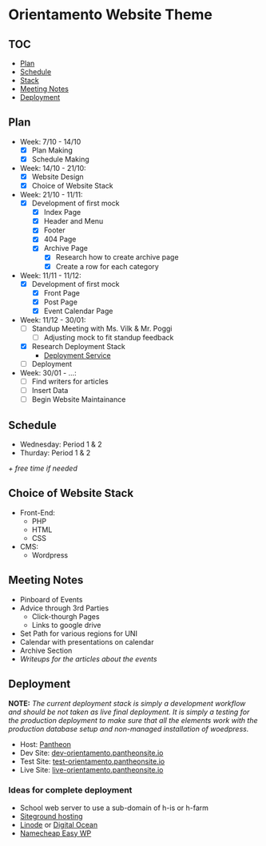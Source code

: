 # Orientamento Website Theme

## TOC

- [Plan](#plan)
- [Schedule](#schedule)
- [Stack](#stack)
- [Meeting Notes](#notes)
- [Deployment](#deployment)

<a name="plan" />

## Plan

- Week: 7/10 - 14/10
  - [x] Plan Making
  - [x] Schedule Making
- Week: 14/10 - 21/10:
  - [x] Website Design
  - [x] Choice of Website Stack
- Week: 21/10 - 11/11:
  - [x] Development of first mock
    - [x] Index Page
    - [x] Header and Menu
    - [x] Footer
    - [x] 404 Page
    - [x] Archive Page
      - [x] Research how to create archive page
      - [x] Create a row for each category
- Week: 11/11 - 11/12:
  - [x] Development of first mock
    - [x] Front Page
    - [x] Post Page
    - [x] Event Calendar Page
- Week: 11/12 - 30/01:
  - [ ] Standup Meeting with Ms. Vilk & Mr. Poggi
    - [ ] Adjusting mock to fit standup feedback
  - [x] Research Deployment Stack
    - [Deployment Service](#deployment) 
  - [ ] Deployment
- Week: 30/01 - ...:
  - [ ] Find writers for articles
  - [ ] Insert Data
  - [ ] Begin Website Maintainance

<a name="schedule" />

## Schedule

- Wednesday: Period 1 & 2
- Thurday: Period 1 & 2

_+ free time if needed_

<a name="stack" />

## Choice of Website Stack

- Front-End:
  - PHP
  - HTML
  - CSS
- CMS:
  - Wordpress

<a name="notes" />

## Meeting Notes

- Pinboard of Events
- Advice through 3rd Parties
  - Click-thourgh Pages
  - Links to google drive
- Set Path for various regions for UNI
- Calendar with presentations on calendar
- Archive Section
- _Writeups for the articles about the events_

<a name="deployment" />

## Deployment

**NOTE:** *The current deployment stack is simply a development workflow and
should be not taken as live final deployment. It is simply a testing for the 
production deployment to make sure that all the elements work with the production
database setup and non-managed installation of woedpress.*

- Host: [Pantheon](https://pantheon.io)
- Dev Site: [dev-orientamento.pantheonsite.io](https://dev-orientamento.pantheonsite.io)
- Test Site: [test-orientamento.pantheonsite.io](https://test-orientamento.pantheonsite.io)
- Live Site: [live-orientamento.pantheonsite.io](https://live-orientamento.pantheonsite.io)

### Ideas for complete deployment

- School web server to use a sub-domain of h-is or h-farm
- [Siteground hosting](https://siteground.com)
- [Linode](https://linode.com) or [Digital Ocean](https://digitalocean.com)
- [Namecheap Easy WP](https://www.namecheap.com/wordpress/)
